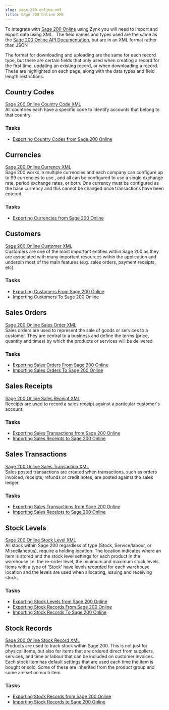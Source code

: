 ```yaml
---
slug: sage-200-online-xml
title: Sage 200 Online XML
---
```


To integrate with [Sage 200 Online](sage-200-online) using Zynk you will need to import and export data using XML.  The field names and types used are the same as the [Sage 200 Online API Documentation](https://developer.columbus.sage.com/docs#/uk/sage200/accounts), but are in an XML format rather than JSON 

The format for downloading and uploading are the same for each record type, but there are certain fields that only used when creating a record for the first time, updating an existing record, or when downloading a record.  These are highlighted on each page, along with the data types and field length restrictions.

## Country Codes
[Sage 200 Online Country Code XML](sage-200-online-country-code-xml)  
All countries each have a specific code to identify accounts that belong to that country.

### Tasks
 * [Exporting Country Codes from Sage 200 Online](exporting-country-codes-from-sage-200-online)

## Currencies
[Sage 200 Online Currency XML](sage-200-online-currency-xml)  
Sage 200 works in multiple currencies and each company can configure up to 99 currencies to use., and all can be configured to use a single exchange rate, period exchange rates, or both. One currency must be configured as the base currency and this cannot be changed once transactions have been entered.

### Tasks
 * [Exporting Currencies from Sage 200 Online](exporting-currencies-from-sage-200-online)

## Customers
[Sage 200 Online Customer XML](sage-200-online-customer-xml)  
Customers are one of the most important entities within Sage 200 as they are associated with many important resources within the application and underpin most of the main features (e.g. sales orders, payment receipts, etc). 

### Tasks
 * [Exporting Customers From Sage 200 Online](exporting-customers-from-sage-200-online)
 * [Importing Customers To Sage 200 Online](importing-customers-to-sage-200-online)

## Sales Orders
[Sage 200 Online Sales Order XML](sage-200-online-sales-order-xml)  
Sales orders are used to represent the sale of goods or services to a customer. They are central to a business and define the terms (price, quantity and times) by which the products or services will be delivered.

### Tasks
 * [Exporting Sales Orders From Sage 200 Online](exporting-sales-orders-from-sage-200-online)
 * [Importing Sales Orders To Sage 200 Online](importing-sales-orders-to-sage-200-online)

## Sales Receipts
[Sage 200 Online Sales Receipt XML](sage-200-online-sales-receipt-xml)   
Receipts are used to record a sales receipt against a particular customer's account.

### Tasks
 * [Exporting Sales Transactions from Sage 200 Online](exporting-sales-transactions-from-sage-200-online)
 * [Importing Sales Receipts to Sage 200 Online](importing-sales-receipts-to-sage-200-online)

## Sales Transactions
[Sage 200 Online Sales Transaction XML](sage-200-online-sales-transaction-xml)   
Sales posted transactions are created when transactions, such as orders invoiced, receipts, refunds or credit notes, are posted against the sales ledger.

### Tasks
 * [Exporting Sales Transactions from Sage 200 Online](exporting-sales-transactions-from-sage-200-online)
 * [Importing Sales Receipts to Sage 200 Online](importing-sales-receipts-to-sage-200-online)

## Stock Levels
[Sage 200 Online Stock Level XML](sage-200-online-stock-level-xml)  
All stock within Sage 200 regardless of type (Stock, Service/labour, or Miscellaneous), require a holding location. The location indicates where an item is stored and the stock level settings for each product in the warehouse i.e. the re-order level, the minimum and maximum stock levels. Items with a type of 'Stock' have levels recorded for each warehouse location and the levels are used when allocating, issuing and receiving stock. 

### Tasks
 * [Exporting Stock Levels from Sage 200 Online](exporting-stock-levels-from-sage-200-online)
 * [Exporting Stock Records From Sage 200 Online](exporting-stock-records-from-sage-200-online)
 * [Importing Stock Records To Sage 200 Online](importing-stock-records-to-sage-200-online)

## Stock Records
[Sage 200 Online Stock Record XML](sage-200-online-stock-record-xml)   
Products are used to track stock within Sage 200. This is not just for physical items, but also for items that are ordered direct from suppliers, services, and time or labour that can be included on customer invoices.  Each stock item has default settings that are used each time the item is bought or sold. Some of these are inherited from the product group and some are set on each item.

### Tasks
 * [Exporting Stock Records from Sage 200 Online](exporting-stock-records-from-sage-200-online)
 * [Importing Stock Records to Sage 200 Online](importing-stock-records-to-sage-200-online)



